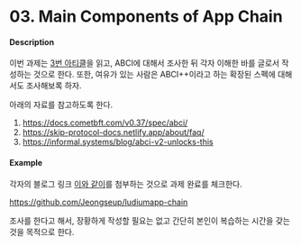 # 03. Main Components of App Chain

#### Description

이번 과제는 [3번 아티클](../03_app_chain_main_components.md)을 읽고, ABCI에 대해서 조사한 뒤 각자 이해한 바를 글로서 작성하는 것으로 한다. 또한, 여유가 있는 사람은 ABCI++이라고 하는 확장된 스펙에 대해서도 조사해보록 하자.

아래의 자료를 참고하도록 한다.

1. https://docs.cometbft.com/v0.37/spec/abci/
2. https://skip-protocol-docs.netlify.app/about/faq/
3. https://informal.systems/blog/abci-v2-unlocks-this

#### Example

각자의 블로그 링크 [이와 같이](https://blog.naver.com/jeongseup/222449849432)를 첨부하는 것으로 과제 완료를 체크한다.

https://github.com/Jeongseup/ludiumapp-chain

조사를 한다고 해서, 장황하게 작성할 필요는 없고 간단히 본인이 복습하는 시간을 갖는 것을 목적으로 한다.
